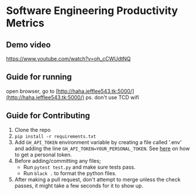# Software Engineering Productivity Metrics
## Demo video

https://www.youtube.com/watch?v=oh_cCWUdtNQ

## Guide for running

open browser, go to [http://haha.jefflee543.tk:5000/](http://haha.jefflee543.tk:5000/)
ps. don't use TCD wifi

## Guide for Contributing

1. Clone the repo
2. `pip install -r requirements.txt`
3. Add `GH_API_TOKEN` environment variable by creating a file called '.env' and adding the line `GH_API_TOKEN=YOUR_PERSONAL_TOKEN`. See [here](https://docs.github.com/en/authentication/keeping-your-account-and-data-secure/creating-a-personal-access-token) on how to get a personal token.
4. Before adding/committing any files;
    - Run `pytest test.py` and make sure tests pass.
    - Run `black .` to format the python files.
5. After making a pull request, don't attempt to merge unless the check passes, it might take a few seconds for it to show up.
